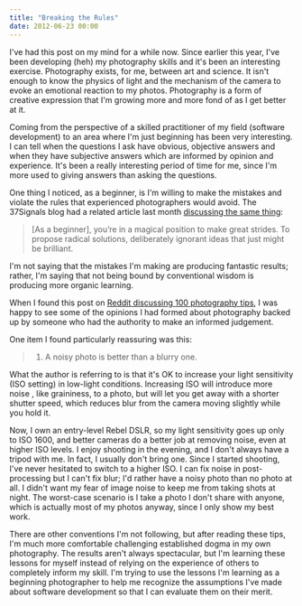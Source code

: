 ```yaml
---
title: "Breaking the Rules"
date: 2012-06-23 00:00
---
```


<import><p>I've had this post on my mind for a while now. Since earlier this year, I've been developing (heh) my photography skills and it's been an interesting exercise. Photography exists, for me, between art and science. It isn't enough to know the physics of light and the mechanism of the camera to evoke an emotional reaction to my photos. Photography is a form of creative expression that I'm growing more and more fond of as I get better at it.</p>
<p>Coming from the perspective of a skilled practitioner of my field (software development) to an area where I'm just beginning has been very interesting. I can tell when the questions I ask have obvious, objective answers and when they have subjective answers which are informed by opinion and experience. It's been a really interesting period of time for me, since I'm more used to giving answers than asking the questions. <!--more--></p>
<p>One thing I noticed, as a beginner, is I'm willing to make the mistakes and violate the rules that experienced photographers would avoid. The 37Signals blog had a related article last month <a href="http://37signals.com/svn/posts/3179-you-only-get-one-chance-to-be-a-beginner">discussing the same thing</a>:</p>
<blockquote>
<p>[As a beginner], you’re in a magical position to make great strides. To propose radical solutions, deliberately ignorant ideas that just might be brilliant.</p>
</blockquote>
<p>I'm not saying that the mistakes I'm making are producing fantastic results; rather, I'm saying that not being bound by conventional wisdom is producing more organic learning.</p>
<p>When I found this post on <a href="http://www.reddit.com/r/photography/comments/sn2uy/100_photography_tips_from_street_photographer/">Reddit discussing 100 photography tips</a>, I was happy to see some of the opinions I had formed about photography backed up by someone who had the authority to make an informed judgement.</p>
<p>One item I found particularly reassuring was this:</p>
<blockquote>
<ol>
<li>A noisy photo is better than a blurry one.</li>
</ol>
</blockquote>
<p>What the author is referring to is that it's OK to increase your light sensitivity (ISO setting) in low-light conditions. Increasing ISO will introduce more noise , like graininess, to a photo, but will let you get away with a shorter shutter speed, which reduces blur from the camera moving slightly while you hold it.</p>
<p>Now, I own an entry-level Rebel DSLR, so my light sensitivity goes up only to ISO 1600, and better cameras do a better job at removing noise, even at higher ISO levels. I enjoy shooting in the evening, and I don't always have a tripod with me. In fact, I usually don't bring one. Since I started shooting, I've never hesitated to switch to a higher ISO. I can fix noise in post-processing but I can't fix blur; I'd rather have a noisy photo than no photo at all. I didn't want my fear of image noise to keep me from taking shots at night. The worst-case scenario is I take a photo I don't share with anyone, which is actually most of my photos anyway, since I only show my best work.</p>
<p>There are other conventions I'm not following, but after reading these tips, I'm much more comfortable challenging established dogma in my own photography. The results aren't always spectacular, but I'm learning these lessons for myself instead of relying on the experience of others to completely inform my skill. I'm trying to use the lessons I'm learning as a beginning photographer to help me recognize the assumptions I've made about software development so that I can evaluate them on their merit.</p></import>

<!-- more -->

